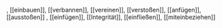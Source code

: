 , [[einbauen]], [[verbannen]], [[vereinen]], [[verstoßen]], [[anfügen]], [[ausstoßen]]
, [[einfügen]], [[Integrität]], [[einfließen]], [[miteinbeziehen]]